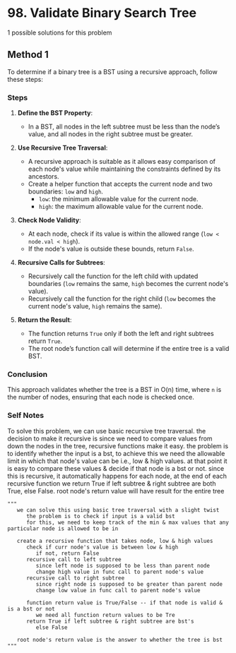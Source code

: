 # 98. Validate Binary Search Tree

1 possible solutions for this problem  

## Method 1

To determine if a binary tree is a BST using a recursive approach, follow these steps:

### Steps

1. **Define the BST Property**:
   - In a BST, all nodes in the left subtree must be less than the node’s value, and all nodes in the right subtree must be greater.

2. **Use Recursive Tree Traversal**:
   - A recursive approach is suitable as it allows easy comparison of each node's value while maintaining the constraints defined by its ancestors.
   - Create a helper function that accepts the current node and two boundaries: `low` and `high`.
     - `low`: the minimum allowable value for the current node.
     - `high`: the maximum allowable value for the current node.

3. **Check Node Validity**:
   - At each node, check if its value is within the allowed range (`low < node.val < high`).
   - If the node's value is outside these bounds, return `False`.

4. **Recursive Calls for Subtrees**:
   - Recursively call the function for the left child with updated boundaries (`low` remains the same, `high` becomes the current node's value).
   - Recursively call the function for the right child (`low` becomes the current node's value, `high` remains the same).

5. **Return the Result**:
   - The function returns `True` only if both the left and right subtrees return `True`.
   - The root node’s function call will determine if the entire tree is a valid BST.

### Conclusion
This approach validates whether the tree is a BST in O(n) time, where `n` is the number of nodes, ensuring that each node is checked once.


### Self Notes
To solve this problem, we can use basic recursive tree traversal. the decision to make it recursive is since we need to compare values from down the nodes in the tree, recursive functions make it easy. the problem is to identify whether the input is a bst, to achieve this we need the allowable limit in which that node's value can be i.e., low & high values. at that point it is easy to compare these values & decide if that node is a bst or not. since this is recursive, it automatically happens for each node, at the end of each recursive function we return True if left subtree & right subtree are both True, else False. root node's return value will have result for the entire tree 


```
"""
   we can solve this using basic tree traversal with a slight twist
      the problem is to check if input is a valid bst
      for this, we need to keep track of the min & max values that any particular node is allowed to be in

   create a recursive function that takes node, low & high values
      check if curr node's value is between low & high
         if not, return False
      recursive call to left subtree
         since left node is supposed to be less than parent node
         change high value in func call to parent node's value
      recursive call to right subtree
         since right node is supposed to be greater than parent node
         change low value in func call to parent node's value

      function return value is True/False -- if that node is valid & is a bst or not
         we need all function return values to be Tre
      return True if left subtree & right subtree are bst's
         else False

   root node's return value is the answer to whether the tree is bst
"""
```

